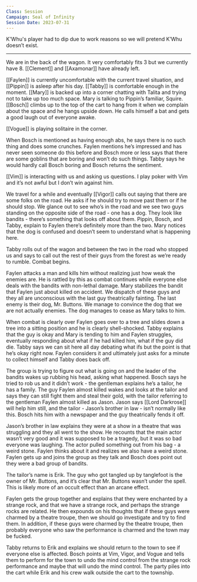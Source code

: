 ```yaml
---
Class: Session
Campaign: Seal of Infinity
Session Date: 2023-07-31
---
```

K'Whu's player had to dip due to work reasons so we will pretend K’Whu doesn’t exist.

---

We are in the back of the wagon. It very comfortably fits 3 but we currently have 8. [[Clement]] and [[Axamonar]] have already left.

[[Faylen]] is currently uncomfortable with the current travel situation, and [[Pippin]] is asleep after his day. [[Tabby]] is comfortable enough in the moment. [[Mary]] is backed up into a corner chatting with Talita and trying not to take up too much space. Mary is talking to Pippin’s familiar, Squire. [[Bosch]] climbs up to the top of the cart to hang from it when we complain about the space and he hangs upside down. He calls himself a bat and gets a good laugh out of everyone awake.

[[Vogue]] is playing solitaire in the corner.

When Bosch is mentioned as having enough abs, he says there is no such thing and does some crunches. Faylen mentions he’s impressed and has never seen someone do this before and Bosch more or less says that there are some goblins that are boring and won’t do such things. Tabby says he would hardly call Bosch boring and Bosch returns the sentiment.

[[Vim]]  is interacting with us and asking us questions. I play poker with Vim and it’s not awful but I don’t win against him.

We travel for a while and eventually [[Vigor]]  calls out saying that there are some folks on the road. He asks if he should try to move past them or if he should stop. We glance out to see who’s in the road and we see two guys standing on the opposite side of the road - one has a dog. They look like bandits - there’s something that looks off about them. Pippin, Bosch, and Tabby, explain to Faylen there’s definitely more than the two. Mary notices that the dog is confused and doesn’t seem to understand what is happening here.

Tabby rolls out of the wagon and between the two in the road who stopped us and says to call out the rest of their guys from the forest as we’re ready to rumble. Combat begins.

Faylen attacks a man and kills him without realizing just how weak the enemies are. He is rattled by this as combat continues while everyone else deals with the bandits with non-lethal damage. Mary stabilizes the bandit that Faylen just about killed on accident. We dispatch of these guys and they all are unconscious with the last guy theatrically fainting. The last enemy is their dog, Mr. Buttons. We manage to convince the dog that we are not actually enemies. The dog manages to cease as Mary talks to him.

When combat is clearly over Faylen goes over to a tree and slides down a tree into a sitting position and he is clearly shell-shocked. Tabby explains that the guy is okay and Mary is tending to him and Faylen struggles, eventually responding about what if he had killed him, what if the guy did die. Tabby says we can sit here all day debating what ifs but the point is that he’s okay right now. Faylen considers it and ultimately just asks for a minute to collect himself and Tabby does back off.

The group is trying to figure out what is going on and the leader of the bandits wakes up rubbing his head, asking what happened. Bosch says he tried to rob us and it didn’t work - the gentleman explains he’s a tailor, he has a family. The guy Faylen almost killed wakes and looks at the tailor and says they can still fight them and steal their gold, with the tailor referring to the gentleman Faylen almost killed as Jason. Jason says [[Lord Darkrose]] will help him still, and the tailor - Jason’s brother in law - isn’t normally like this. Bosch hits him with a newspaper and the guy theatrically fends it off.

Jason’s brother in law explains they were at a show in a theatre that was struggling and they all went to the show. He recounts that the main actor wasn’t very good and it was supposed to be a tragedy, but it was so bad everyone was laughing. The actor pulled something out from his bag - a weird stone. Faylen thinks about it and realizes we also have a weird stone. Faylen gets up and joins the group as they talk and Bosch does point out they were a bad group of bandits.

The tailor’s name is Erik. The guy who got tangled up by tanglefoot is the owner of Mr. Buttons, and it’s clear that Mr. Buttons wasn’t under the spell. This is likely more of an occult effect than an arcane effect.

Faylen gets the group together and explains that they were enchanted by a strange rock, and that we have a strange rock, and perhaps the strange rocks are related. He then expounds on his thoughts that if these guys were charmed by a theatre troupe, then we should go investigate and try to find them. In addition, if these guys were charmed by the theatre troupe, then probably everyone who saw the performance is charmed and the town may be fucked.

Tabby returns to Erik and explains we should return to the town to see if everyone else is affected. Bosch points at Vim, Vigor, and Vogue and tells them to perform for the town to undo the mind control from the strange rock performance and maybe that will undo the mind control. The party piles into the cart while Erik and his crew walk outside the cart to the township.